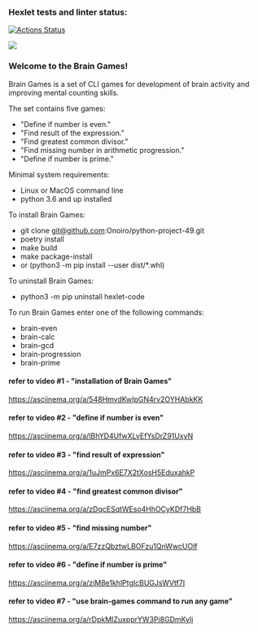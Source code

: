 ### Hexlet tests and linter status:
[![Actions Status](https://github.com/Onoiro/python-project-49/workflows/hexlet-check/badge.svg)](https://github.com/Onoiro/python-project-49/actions)

<a href="https://codeclimate.com/github/Onoiro/python-project-49/maintainability"><img src="https://api.codeclimate.com/v1/badges/2af138e68148eb88cd92/maintainability" /></a>

### Welcome to the Brain Games!
Brain Games is a set of CLI games for development of brain activity and improving mental counting skills.

The set contains five games:
- "Define if number is even."
- "Find result of the expression."
- "Find greatest common divisor."
- "Find missing number in arithmetic progression."
- "Define if number is prime."

Minimal system requirements:
- Linux or MacOS command line
- python 3.6 and up installed

To install Brain Games:
- git clone git@github.com:Onoiro/python-project-49.git
- poetry install
- make build
- make package-install
- or (python3 -m pip install --user dist/*.whl)

To uninstall Brain Games:
- python3 -m pip uninstall hexlet-code

To run Brain Games enter one of the following commands:
- brain-even
- brain-calc
- brain-gcd
- brain-progression
- brain-prime

#### refer to video #1 - "installation of Brain Games"
https://asciinema.org/a/548HmvdKwIpGN4rv2OYHAbkKK

#### refer to video #2 - "define if number is even"
https://asciinema.org/a/lBhYD4UfwXLvEfYsDrZ91UxyN

#### refer to video #3 - "find result of expression"
https://asciinema.org/a/1uJmPx6E7X2tXosH5EduxahkP

#### refer to video #4 - "find greatest common divisor"
https://asciinema.org/a/zDqcESqtWEso4HhOCyKDf7HbB

#### refer to video #5 - "find missing number"
https://asciinema.org/a/E7zzQbztwLBOFzu1QnWwcUOlf

#### refer to video #6 - "define if number is prime"
https://asciinema.org/a/ziM8e1khlPtgIcBUGJsWVtf7I

#### refer to video #7 - "use brain-games command to run any game"
https://asciinema.org/a/rDpkMIZuxpprYW3Pi8GDmKylj
